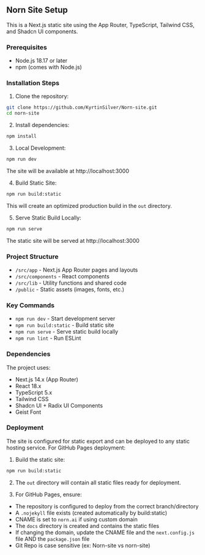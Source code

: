 ## Norn Site Setup

This is a Next.js static site using the App Router, TypeScript, Tailwind CSS, and Shadcn UI components.

### Prerequisites

- Node.js 18.17 or later
- npm (comes with Node.js)

### Installation Steps

1. Clone the repository:
```bash
git clone https://github.com/KyrtinSilver/Norn-site.git
cd norn-site
```

2. Install dependencies:
```bash
npm install
```

3. Local Development:
```bash
npm run dev
```
The site will be available at http://localhost:3000

4. Build Static Site:
```bash
npm run build:static
```
This will create an optimized production build in the `out` directory.

5. Serve Static Build Locally:
```bash
npm run serve
```
The static site will be served at http://localhost:3000

### Project Structure

- `/src/app` - Next.js App Router pages and layouts
- `/src/components` - React components
- `/src/lib` - Utility functions and shared code
- `/public` - Static assets (images, fonts, etc.)

### Key Commands

- `npm run dev` - Start development server
- `npm run build:static` - Build static site
- `npm run serve` - Serve static build locally
- `npm run lint` - Run ESLint

### Dependencies

The project uses:
- Next.js 14.x (App Router)
- React 18.x
- TypeScript 5.x
- Tailwind CSS
- Shadcn UI + Radix UI Components
- Geist Font

### Deployment

The site is configured for static export and can be deployed to any static hosting service. For GitHub Pages deployment:

1. Build the static site:
```bash
npm run build:static
```

2. The `out` directory will contain all static files ready for deployment.

3. For GitHub Pages, ensure:
- The repository is configured to deploy from the correct branch/directory
- A `.nojekyll` file exists (created automatically by build:static)
- CNAME is set to `norn.ai` if using custom domain 
- The `docs` directory is created and contains the static files
- If changing the domain, update the CNAME file and the `next.config.js` file AND the `package.json` file
- Git Repo is case sensitive (ex: Norn-site vs norn-site)